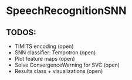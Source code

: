 # SpeechRecognitionSNN

## TODOS:

- TIMITS encoding (open)
- SNN classifier: Tempotron (open)
- Plot feature maps (open)
- Solve ConvergenceWarning for SVC (open)
- Results class + visualizations (open)
